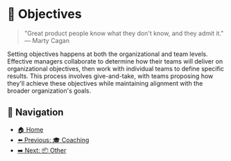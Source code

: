 # 🎯 Objectives

> "Great product people know what they don't know, and they admit it." — Marty Cagan

Setting objectives happens at both the organizational and team levels. Effective managers collaborate to determine how their teams will deliver on organizational objectives, then work with individual teams to define specific results. This process involves give-and-take, with teams proposing how they'll achieve these objectives while maintaining alignment with the broader organization's goals.

## 🧭 Navigation

- [🏠 Home](README.md)
- [⬅️ Previous: 🎓 Coaching](coaching.md)
- [➡️ Next: 📦 Other](product-other.md)
